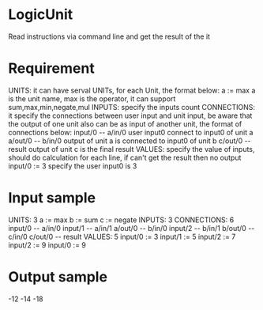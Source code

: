 # LogicUnit
Read instructions via command line and get the result of the it

# Requirement
UNITS: it can have serval UNITs, for each Unit, the format below:
        a := max
        a is the unit name, max is the operator, it can support sum,max,min,negate,mul
INPUTS: specify the inputs count
CONNECTIONS: it specify the connections between user input and unit input, be aware that the output of one unit also can be as input of another unit, the format of connections below:
        input/0 -- a/in/0
        user input0 connect to input0 of unit a
        a/out/0 -- b/in/0
        output of unit a is connected to input0 of unit b
        c/out/0 -- result
        output of unit c is the final result
VALUES: specify the value of inputs, should do calculation for each line, if can't get the result then no output
        input/0 := 3
        specify the user input0 is 3

# Input sample
UNITS: 3
a := max
b := sum
c := negate
INPUTS: 3
CONNECTIONS: 6
input/0 -- a/in/0
input/1 -- a/in/1
a/out/0 -- b/in/0
input/2 -- b/in/1
b/out/0 -- c/in/0
c/out/0 -- result
VALUES: 5
input/0 := 3
input/1 := 5
input/2 := 7
input/2 := 9
input/0 := 9

# Output sample
-12
-14
-18
